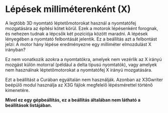 # Lépések milliméterenként (X)

A legtöbb 3D nyomtató léptetőmotorokat használ a nyomtatófej mozgatására az építési kötet körül. Ezek a motorok lépésenként forognak, és nehezen tudnak a lépcsők két pozíciója között maradni. A lépések lényegében a nyomtató felbontását jelentik. Ez a beállítás azt a felbontást jelzi: A motor hány lépése eredményezne egy milliméter elmozdulást X irányban?

Ez nem vonatkozik azokra a nyomtatókra, amelyek nem vezérlik az X irányú mozgást külön motorral (például a delta típusú nyomtatók), vagy amelyek nem használnak léptetőmotorokat a nyomtatófej X irányú mozgatására.

Ezt a beállítást a Curában egyáltalán nem használják. Azonban az X3Gwriter beépülő modul használja az X3G fájlok megfelelő lépésmérettel történő kimenetére.

**Mivel ez egy gépbeállítás, ez a beállítás általában nem látható a beállítások listájában.**

